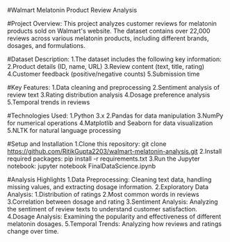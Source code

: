 #Walmart Melatonin Product Review Analysis

#Project Overview:
This project analyzes customer reviews for melatonin products sold on Walmart's website. The dataset contains over 22,000 reviews across various melatonin products, including different brands, dosages, and formulations.

#Dataset Description:
  1.The dataset includes the following key information:
  2.Product details (ID, name, URL)
  3.Review content (text, title, rating)
  4.Customer feedback (positive/negative counts)
  5.Submission time

#Key Features:
  1.Data cleaning and preprocessing
  2.Sentiment analysis of review text
  3.Rating distribution analysis
  4.Dosage preference analysis
  5.Temporal trends in reviews

#Technologies Used:
  1.Python 3.x
  2.Pandas for data manipulation
  3.NumPy for numerical operations
  4.Matplotlib and Seaborn for data visualization
  5.NLTK for natural language processing

#Setup and Installation
  1.Clone this repository: git clone https://github.com/RitikGupta2203/walmart-melatonin-analysis.git
  2.Install required packages: pip install -r requirements.txt
  3.Run the Jupyter notebook: jupyter notebook FinalDataScience.ipynb

#Analysis Highlights
  1.Data Preprocessing: Cleaning text data, handling missing values, and extracting dosage information.
  2.Exploratory Data Analysis:
          1.Distribution of ratings
          2.Most common words in reviews
          3.Correlation between dosage and rating
  3.Sentiment Analysis: Analyzing the sentiment of review texts to understand customer satisfaction.
  4.Dosage Analysis: Examining the popularity and effectiveness of different melatonin dosages.
  5.Temporal Trends: Analyzing how reviews and ratings change over time.  

  

